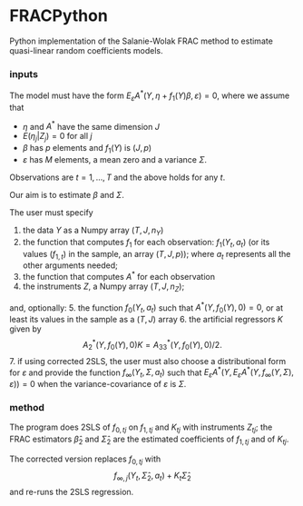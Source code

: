 # FRACPython

Python implementation of the Salanie-Wolak  FRAC method to estimate  quasi-linear random coefficients models.

### inputs
The model must have the form  $E_\varepsilon A^\ast(Y, \eta + f_1(Y)\beta, \varepsilon)=0$, where 
we assume that
* $\eta$ and $A^\ast$ have the same dimension $J$
* $E(\eta_j\vert Z_j)=0$ for all $j$ 
* $\beta$ has $p$ elements and $f_1(Y)$ is $(J,p)$
* $\varepsilon$ has $M$ elements, a 
 mean zero and a variance $\Sigma$.

 Observations are $t=1,\ldots,T$ and the above holds for any $t$.

Our aim is to estimate $\beta$ and $\Sigma$.

The user must specify 
1. the data $Y$ as a Numpy  array $(T,J,n_Y)$
2. the function that computes $f_1$ for each observation:  $f_1(Y_t,a_t)$ (or its values $(f_{1,t})$ in the sample, an array  $(T,J,p)$); where $a_t$ represents all the other arguments needed;
3.  the function that computes $A^\ast$ for each  observation
4. the instruments $Z$, a Numpy array $(T,J,n_Z)$;

and, optionally:
5. the function $f_0(Y_t,a_t)$ such that $A^\ast(Y,f_0(Y),0)=0$, or at least its values in the sample as a $(T,J)$ array
6. the artificial regressors $K$ given by
$$
A^\ast_2(Y, f_0(Y),0)  K = A^\ast_{33}(Y, f_0(Y),0)/2.
$$
7. if using corrected 2SLS, the user must also choose a distributional form for $\varepsilon$ and provide the  function $f_\infty(Y_t,\Sigma,a_t)$  such that $E_\varepsilon A^\ast(Y, E_\varepsilon A^\ast(Y, f_\infty(Y,\Sigma), \varepsilon))=0$
   when the variance-covariance of  $\varepsilon$ is  $\Sigma$.
  
### method 
The program does 2SLS of $f_{0,tj}$ on $f_{1,tj}$ and $K_{tj}$ with instruments $Z_{tj}$; the FRAC estimators $\hat{\beta}_2$ 
and $\hat{\Sigma}_2$ are the estimated coefficients of $f_{1,tj}$ and of $K_{tj}$. 

The corrected version replaces $f_{0,tj}$ with
$$
f_{\infty,j}(Y_t, \hat{\Sigma}_2,a_t) +K_t\hat{\Sigma}_2
$$
and re-runs the 2SLS regression.


